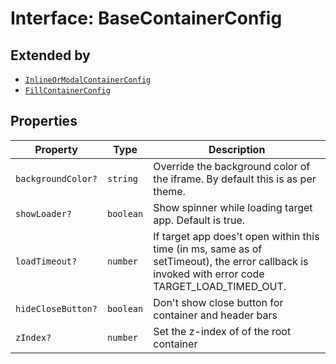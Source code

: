 # Interface: BaseContainerConfig

## Extended by

- [`InlineOrModalContainerConfig`](inline-or-modal-container-config.md)
- [`FillContainerConfig`](fill-container-config.md)

## Properties

| Property | Type | Description |
| ------ | ------ | ------ |
| `backgroundColor?` | `string` | Override the background color of the iframe. By default this is as per theme. |
| `showLoader?` | `boolean` | Show spinner while loading target app. Default is true. |
| `loadTimeout?` | `number` | If target app does't open within this time (in ms, same as of setTimeout), the error callback is invoked with error code TARGET_LOAD_TIMED_OUT. |
| `hideCloseButton?` | `boolean` | Don't show close button for container and header bars |
| `zIndex?` | `number` | Set the z-index of of the root container |
